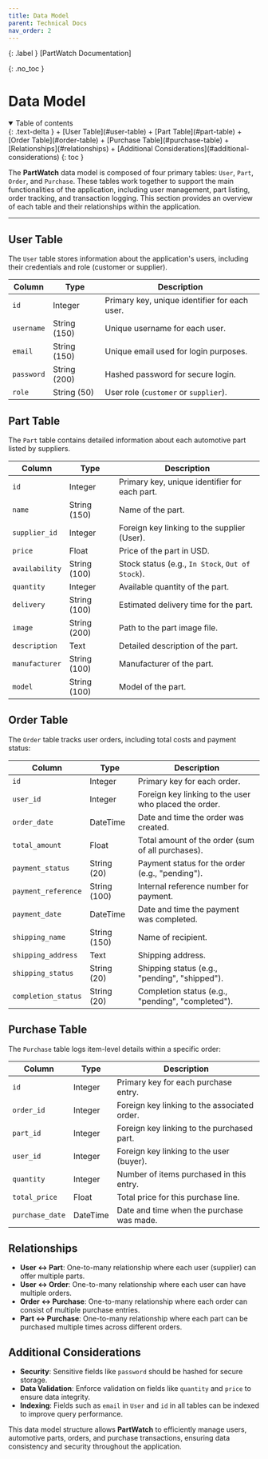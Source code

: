 ```yaml
---
title: Data Model
parent: Technical Docs
nav_order: 2
---
```


{: .label }
[PartWatch Documentation]

{: .no_toc }
# Data Model

<details open markdown="block">
{: .text-delta }
<summary>Table of contents</summary>
+ [User Table](#user-table)
+ [Part Table](#part-table)
+ [Order Table](#order-table)
+ [Purchase Table](#purchase-table)
+ [Relationships](#relationships)
+ [Additional Considerations](#additional-considerations)
{: toc }
</details>

The **PartWatch** data model is composed of four primary tables: `User`, `Part`, `Order`, and `Purchase`. These tables work together to support the main functionalities of the application, including user management, part listing, order tracking, and transaction logging. This section provides an overview of each table and their relationships within the application.

---

## User Table

The `User` table stores information about the application's users, including their credentials and role (customer or supplier).

| Column       | Type          | Description                                       |
|--------------|---------------|---------------------------------------------------|
| `id`         | Integer       | Primary key, unique identifier for each user.      |
| `username`   | String (150)  | Unique username for each user.                    |
| `email`      | String (150)  | Unique email used for login purposes.             |
| `password`   | String (200)  | Hashed password for secure login.                 |
| `role`       | String (50)   | User role (`customer` or `supplier`).             |

## Part Table

The `Part` table contains detailed information about each automotive part listed by suppliers.

| Column         | Type          | Description                                      |
|----------------|---------------|--------------------------------------------------|
| `id`           | Integer       | Primary key, unique identifier for each part.    |
| `name`         | String (150)  | Name of the part.                                |
| `supplier_id`  | Integer       | Foreign key linking to the supplier (User).      |
| `price`        | Float         | Price of the part in USD.                        |
| `availability` | String (100)  | Stock status (e.g., `In Stock`, `Out of Stock`). |
| `quantity`     | Integer       | Available quantity of the part.                  |
| `delivery`     | String (100)  | Estimated delivery time for the part.            |
| `image`        | String (200)  | Path to the part image file.                     |
| `description`  | Text          | Detailed description of the part.                |
| `manufacturer` | String (100)  | Manufacturer of the part.                        |
| `model`        | String (100)  | Model of the part.                               |

## Order Table

The `Order` table tracks user orders, including total costs and payment status:

| Column           | Type          | Description                                            |
|------------------|---------------|--------------------------------------------------------|
| `id`             | Integer       | Primary key for each order.                           |
| `user_id`        | Integer       | Foreign key linking to the user who placed the order. |
| `order_date`     | DateTime      | Date and time the order was created.                  |
| `total_amount`   | Float         | Total amount of the order (sum of all purchases).     |
| `payment_status` | String (20)   | Payment status for the order (e.g., "pending").       |
| `payment_reference`| String (100)| Internal reference number for payment.                |
| `payment_date`   | DateTime      | Date and time the payment was completed.              |
| `shipping_name`  | String (150)  | Name of recipient.                                    |
| `shipping_address`| Text         | Shipping address.                                     |
| `shipping_status`| String (20)   | Shipping status (e.g., "pending", "shipped").         |
| `completion_status`| String (20) | Completion status (e.g., "pending", "completed").     |

## Purchase Table

The `Purchase` table logs item-level details within a specific order:

| Column       | Type          | Description                                          |
|--------------|---------------|------------------------------------------------------|
| `id`         | Integer       | Primary key for each purchase entry.                |
| `order_id`   | Integer       | Foreign key linking to the associated order.         |
| `part_id`    | Integer       | Foreign key linking to the purchased part.           |
| `user_id`    | Integer       | Foreign key linking to the user (buyer).             |
| `quantity`   | Integer       | Number of items purchased in this entry.             |
| `total_price`| Float         | Total price for this purchase line.                  |
| `purchase_date`| DateTime    | Date and time when the purchase was made.            |

## Relationships

- **User ↔ Part**: One-to-many relationship where each user (supplier) can offer multiple parts.
- **User ↔ Order**: One-to-many relationship where each user can have multiple orders.
- **Order ↔ Purchase**: One-to-many relationship where each order can consist of multiple purchase entries.
- **Part ↔ Purchase**: One-to-many relationship where each part can be purchased multiple times across different orders.

## Additional Considerations

- **Security**: Sensitive fields like `password` should be hashed for secure storage.
- **Data Validation**: Enforce validation on fields like `quantity` and `price` to ensure data integrity.
- **Indexing**: Fields such as `email` in `User` and `id` in all tables can be indexed to improve query performance.

This data model structure allows **PartWatch** to efficiently manage users, automotive parts, orders, and purchase transactions, ensuring data consistency and security throughout the application.
